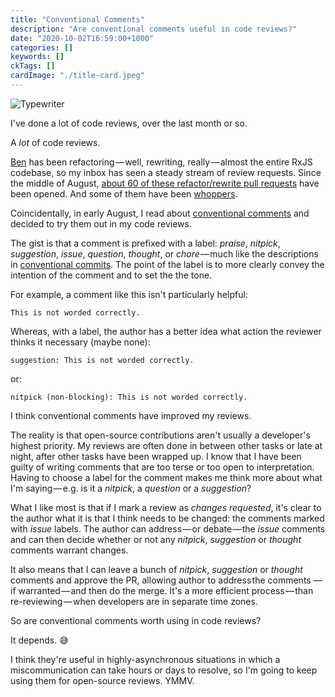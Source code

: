 ```yaml
---
title: "Conventional Comments"
description: "Are conventional comments useful in code reviews?"
date: "2020-10-02T16:59:00+1000"
categories: []
keywords: []
ckTags: []
cardImage: "./title-card.jpeg"
---
```


![Typewriter](title.jpeg "Photo by Florian Klauer on Unsplash")

I've done a lot of code reviews, over the last month or so.

A _lot_ of code reviews.

[Ben](https://twitter.com/BenLesh) has been refactoring — well, rewriting, really — almost the entire RxJS codebase, so my inbox has seen a steady stream of review requests. Since the middle of August, [about 60 of these refactor/rewrite pull requests](https://github.com/ReactiveX/rxjs/pulls?q=is%3Apr+author%3Abenlesh+updated%3A%3E2020-08-10) have been opened. And some of them have been [whoppers](https://github.com/ReactiveX/rxjs/pull/5729).

Coincidentally, in early August, I read about [conventional comments](https://conventionalcomments.org/) and decided to try them out in my code reviews.

The gist is that a comment is prefixed with a label: _praise_, _nitpick_, _suggestion_, _issue_, _question_, _thought_, or *chore* — much like the descriptions in [conventional commits](https://www.conventionalcommits.org). The point of the label is to more clearly convey the intention of the comment and to set the the tone.

For example, a comment like this isn't particularly helpful:

```text
This is not worded correctly.
```

Whereas, with a label, the author has a better idea what action the reviewer thinks it necessary (maybe none):

```text
suggestion: This is not worded correctly.
```

or:

```text
nitpick (non-blocking): This is not worded correctly.
```

I think conventional comments have improved my reviews.

The reality is that open-source contributions aren't usually a developer's highest priority. My reviews are often done in between other tasks or late at night, after other tasks have been wrapped up. I know that I have been guilty of writing comments that are too terse or too open to interpretation. Having to choose a label for the comment makes me think more about what I'm saying — e.g. is it a _nitpick_, a _question_ or a _suggestion_?

What I like most is that if I mark a review as _changes requested_, it's clear to the author what it is that I think needs to be changed: the comments marked with _issue_ labels. The author can address — or debate — the _issue_ comments and can then decide whether or not any _nitpick_, _suggestion_ or _thought_ comments warrant changes.

It also means that I can leave a bunch of _nitpick_, _suggestion_ or _thought_ comments and approve the PR, allowing author to address the comments — if warranted — and then do the merge. It's a more efficient process — than re-reviewing — when developers are in separate time zones.

So are conventional comments worth using in code reviews?

It depends. 😅

I think they're useful in highly-asynchronous situations in which a miscommunication can take hours or days to resolve, so I'm going to keep using them for open-source reviews. YMMV.

